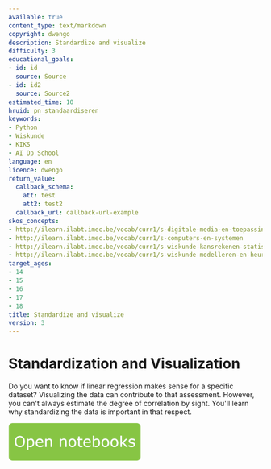```yaml
---
available: true
content_type: text/markdown
copyright: dwengo
description: Standardize and visualize
difficulty: 3
educational_goals:
- id: id
  source: Source
- id: id2
  source: Source2
estimated_time: 10
hruid: pn_standaardiseren
keywords:
- Python
- Wiskunde
- KIKS
- AI Op School
language: en
licence: dwengo
return_value:
  callback_schema:
    att: test
    att2: test2
  callback_url: callback-url-example
skos_concepts:
- http://ilearn.ilabt.imec.be/vocab/curr1/s-digitale-media-en-toepassingen
- http://ilearn.ilabt.imec.be/vocab/curr1/s-computers-en-systemen
- http://ilearn.ilabt.imec.be/vocab/curr1/s-wiskunde-kansrekenen-statistiek
- http://ilearn.ilabt.imec.be/vocab/curr1/s-wiskunde-modelleren-en-heuristiek
target_ages:
- 14
- 15
- 16
- 17
- 18
title: Standardize and visualize
version: 3
---
```

# Standardization and Visualization
Do you want to know if linear regression makes sense for a specific dataset? Visualizing the data can contribute to that assessment.
However, you can't always estimate the degree of correlation by sight. You'll learn why standardizing the data is important in that respect.

[![](embed/Knop.png "Button")](https://kiks.ilabt.imec.be/jupyterhub/?id=0302 "Standardization Notebooks")